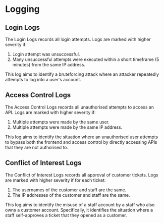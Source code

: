 # Logging

## Login Logs

The Login Logs records all login attempts.
Logs are marked with higher severity if:

1. Login attempt was unsuccessful.
2. Many unsuccessful attempts were executed within a short timeframe (5 minutes) from the same IP address.

This log aims to identify a bruteforcing attack where an attacker repeatedly attempts to log into a user's account.

## Access Control Logs

The Access Control Logs records all unauthorised attempts to access an API.
Logs are marked with higher severity if:

1. Multiple attempts were made by the same user.
2. Multiple attempts were made by the same IP address.

This log aims to identify the situation where an unauthorised user attempts to bypass both the frontend and access control by directly accessing APIs that they are not authorised to.

## Conflict of Interest Logs

The Conflict of Interest Logs records all approval of customer tickets.
Logs are marked with higher severity if for each ticket:

1. The usernames of the customer and staff are the same.
2. The IP addresses of the customer and staff are the same.

This log aims to identify the misuse of a staff account by a staff who also owns a customer account. Specifically, it identifies the situation where a staff self-approves a ticket that they opened as a customer.

